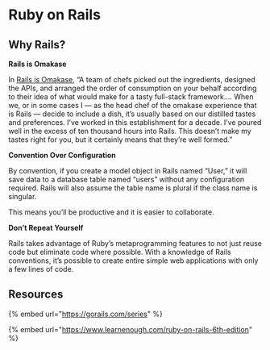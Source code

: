 # Ruby on Rails

## Why Rails?

**Rails is Omakase**

In [Rails is Omakase](http://david.heinemeierhansson.com/2012/rails-is-omakase.html), “A team of chefs picked out the ingredients, designed the APIs, and arranged the order of consumption on your behalf according to their idea of what would make for a tasty full-stack framework…. When we, or in some cases I — as the head chef of the omakase experience that is Rails — decide to include a dish, it’s usually based on our distilled tastes and preferences. I’ve worked in this establishment for a decade. I’ve poured well in the excess of ten thousand hours into Rails. This doesn’t make my tastes right for you, but it certainly means that they’re well formed.”

**Convention Over Configuration**

By convention, if you create a model object in Rails named “User,” it will save data to a database table named “users” without any configuration required. Rails will also assume the table name is plural if the class name is singular.

This means you’ll be productive and it is easier to collaborate.

**Don’t Repeat Yourself**

Rails takes advantage of Ruby’s metaprogramming features to not just reuse code but eliminate code where possible. With a knowledge of Rails conventions, it’s possible to create entire simple web applications with only a few lines of code.



## Resources

{% embed url="https://gorails.com/series" %}

{% embed url="https://www.learnenough.com/ruby-on-rails-6th-edition" %}



  


